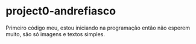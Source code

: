 # project0-andrefiasco
Primeiro código meu, estou iniciando na programação então não esperem muito, são só imagens e textos simples.
